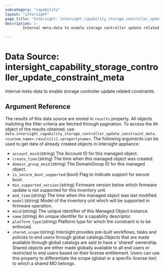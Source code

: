 ```yaml
---
subcategory: "capability"
layout: "intersight"
page_title: "Intersight: intersight_capability_storage_controller_update_constraint_meta"
description: |-
        Internal meta-data to enable storage controller update related constraints.

---
```


# Data Source: intersight_capability_storage_controller_update_constraint_meta
Internal meta-data to enable storage controller update related constraints.
## Argument Reference
The results of this data source are stored in `results` property.
All objects matching the filter criteria are fetched through pagination.
To access the ith object of the results obtained, use `data.intersight_capability_storage_controller_update_constraint_meta.<custom_name>.results[i].<propertyname>`.
The following arguments can be used to get data of already created objects in Intersight appliance:
* `account_moid`:(string) The Account ID for this managed object. 
* `create_time`:(string) The time when this managed object was created. 
* `domain_group_moid`:(string) The DomainGroup ID for this managed object. 
* `is_secure_boot_supported`:(bool) Flag to indicate support for secure boot. 
* `min_supported_version`:(string) Firmware version below which firmware update is not supported for this inventory unit. 
* `mod_time`:(string) The time when this managed object was last modified. 
* `model`:(string) Model of the inventory unit which will be supported in firmware operation. 
* `moid`:(string) The unique identifier of this Managed Object instance. 
* `name`:(string) An unique identifer for a capability descriptor. 
* `platform_type`:(string) Platform type for which the constraint is to be enforced. 
* `shared_scope`:(string) Intersight provides pre-built workflows, tasks and policies to end users through global catalogs.Objects that are made available through global catalogs are said to have a 'shared' ownership. Shared objects are either made globally available to all end users or restricted to end users based on their license entitlement. Users can use this property to differentiate the scope (global or a specific license tier) to which a shared MO belongs. 
 
